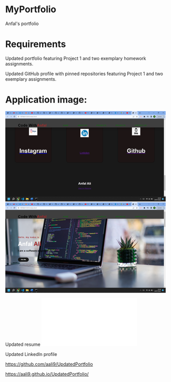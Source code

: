 # MyPortfolio

Anfal's  portfolio

# Requirements


Updated portfolio featuring Project 1 and two exemplary homework assignments.


Updated GitHub profile with pinned repositories featuring Project 1 and two exemplary assignments.

# Application image:
![alt text](/assets/images/Picture3.png)
![alt text](/assets/images/Picture4.png)

Updated resume
![alt text](/assets/images/Anfal-Ali%20CV%202022.pdf)

Updated LinkedIn profile


 <!------Respority link------->
 https://github.com/aali9/UpdatedPortfolio

 <!------Webpage Url link------->

https://aali9.github.io/UpdatedPortfolio/
